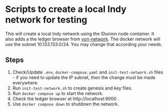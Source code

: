 # Scripts to create a local Indy network for testing

This will create a local Indy network using the IDunion node container. It also adds a the ledger browser from [von-network](https://github.com/bcgov/von-network).
The docker network will use the subnet 10.133.133.0/24. You may change that according your needs.
## Steps

1. Check/Update `.env`, `docker-compose.yaml` and `init-test-network.sh` files - if you need to update the IP subnet, then the change must be made everywhere.
2. Run `init-test-network.sh` to create genesis and key files.
3. Run `docker compose up` to start the network.
4. Check the ledger browser at http://localhost:9000 .
5. Use `docker compose down` to shutdown the network.

